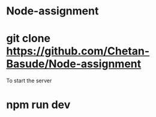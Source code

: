 # Node-assignment

# git clone https://github.com/Chetan-Basude/Node-assignment

To start the server
# npm run dev

